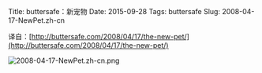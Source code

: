 Title: buttersafe：新宠物
Date: 2015-09-28
Tags: buttersafe
Slug: 2008-04-17-NewPet.zh-cn

译自：[http://buttersafe.com/2008/04/17/the-new-pet/](http://buttersafe.com/2008/04/17/the-new-pet/)


![2008-04-17-NewPet.zh-cn.png](/static/images/comics/2008-04-17-NewPet.zh-cn.png)
